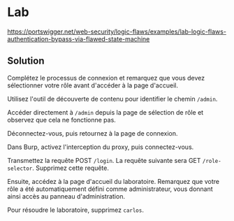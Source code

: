 # Lab

https://portswigger.net/web-security/logic-flaws/examples/lab-logic-flaws-authentication-bypass-via-flawed-state-machine

## Solution

Complétez le processus de connexion et remarquez que vous devez sélectionner votre rôle avant d'accéder à la page d'accueil.

Utilisez l'outil de découverte de contenu pour identifier le chemin `/admin`.

Accéder directement à `/admin` depuis la page de sélection de rôle et observez que cela ne fonctionne pas.

Déconnectez-vous, puis retournez à la page de connexion.

Dans Burp, activez l'interception du proxy, puis connectez-vous.

Transmettez la requête POST `/login`. La requête suivante sera GET `/role-selector`. Supprimez cette requête.

Ensuite, accédez à la page d'accueil du laboratoire. Remarquez que votre rôle a été automatiquement défini comme administrateur, vous donnant ainsi accès au panneau d'administration.

Pour résoudre le laboratoire, supprimez `carlos`.